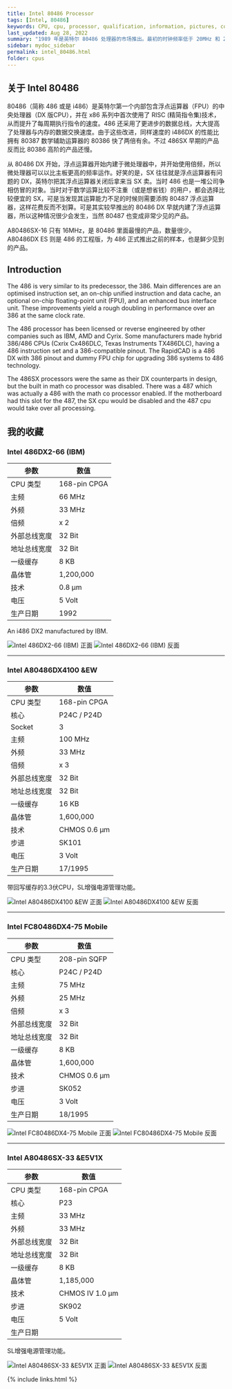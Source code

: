 ```yaml
---
title: Intel 80486 Processor
tags: [Intel, 80486]
keywords: CPU, cpu, processor, qualification, information, pictures, core, frequency, chip packaging, packaging, cpu info, x86, collection, amd, cyrix, harris, ibm, idt, iit, intel, motorola, nec, sgs, sgs-thomson, siemens, ST, signetics, mhs, ti, texas instruments, ulsi, umc, weitek, zilog, 808x, 8085, 8088, 8086, 80188, 80186, 80286, 286, 80386, 386, i386, Am386, 386sx, 386dx, 486, i486, 586, 486sx, 486dx, overdrive, 487, pentium, 586, 5x86, 386dlc, 386slc, 486dx2, mmx, ppro, pentium-pro, pro, athlon, duron, z80, dirk oppelt, dirk, oppelt, engineering, sample, samples
last_updated: Aug 28, 2022
summary: "1989 年是英特尔 80486 处理器的市场推出。最初的时钟频率低于 20MHz 和 25MHz，比最快的 386DX 慢，它带来了未来时钟速度所需的微架构。 486 最重要的创新是 CPU 集成了 Level1 缓存，最初大小为 8 KB。此高速缓存使特定的重复指令能够直接在 CPU 中缓冲。从那时起，主板上明显较慢的 RAM 不再需要访问缓存中存储的命令。第二个重要的创新是集成在 DX版CPU 中的协处理器，以加速特殊的数学计算和复杂的图形表示。"
sidebar: mydoc_sidebar
permalink: intel_80486.html
folder: cpus
---
```


## 关于 Intel 80486

80486（简称 486 或是 i486）是英特尔第一个内部包含浮点运算器（FPU）的中央处理器（DX 版CPU），并在 x86 系列中首次使用了 RISC (精简指令集)技术，从而提升了每周期执行指令的速度。486 还采用了更进步的数据总线，大大提高了处理器与内存的数据交换速度。由于这些改进，同样速度的 i486DX 的性能比拥有 80387 数学辅助运算器的 80386 快了两倍有余。不过 486SX 早期的产品反而比 80386 高阶的产品还慢。

从 80486 DX 开始，浮点运算器开始内建于微处理器中，并开始使用倍频，所以微处理器可以以比主板更高的频率运作。好笑的是，SX 往往就是浮点运算器有问题的 DX，英特尔把其浮点运算器关闭后拿来当 SX 卖。当时 486 也是一堆公司争相仿冒的对象。当时对于数学运算比较不注重（或是想省钱）的用户，都会选择比较便宜的 SX，可是当发现其运算能力不足的时候则需要添购 80487 浮点运算器，这样花费反而不划算。可是其实较早推出的 80486 DX 早就内建了浮点运算器，所以这种情况很少会发生，当然 80487 也变成非常少见的产品。

A80486SX-16 只有 16MHz，是 80486 里面最慢的产品，数量很少。A80486DX ES 则是 486 的工程版，为 486 正式推出之前的样本，也是鲜少见到的产品。

## Introduction

The 486 is very similar to its predecessor, the 386. Main differences are an optimised instruction set, an on-chip unified instruction and data cache, an optional on-chip floating-point unit (FPU), and an enhanced bus interface unit. These improvements yield a rough doubling in performance over an 386 at the same clock rate.
 
The 486 processor has been licensed or reverse engineered by other companies such as IBM, AMD and Cyrix. Some manufacturers made hybrid 386/486 CPUs (Cxrix Cx486DLC, Texas Instruments TX486DLC), having a 486 instruction set and a 386-compatible pinout. The RapidCAD is a 486 DX with 386 pinout and dummy FPU chip for upgrading 386 systems to 486 technology.

The 486SX processors were the same as their DX counterparts in design, but the built in math co processor was disabled. There was a 487 which was actually a 486 with the math co processor enabled. If the motherboard had this slot for the 487, the SX cpu would be disabled and the 487 cpu would take over all processing.

## 我的收藏

### Intel 486DX2-66 (IBM)

| 参数 | 数值 |
| ------ | ------ |
| CPU 类型 | 168-pin CPGA |
| 主频 | 66 MHz |
| 外频 | 33 MHz |
| 倍频 | x 2 |
| 外部总线宽度 | 32 Bit |
| 地址总线宽度 | 32 Bit |
| 一级缓存 | 8 KB |
| 晶体管 | 1,200,000 |
| 技术 | 0.8 µm |
| 电压 | 5 Volt |
| 生产日期 | 1992 |

An i486 DX2 manufactured by IBM.

![Intel 486DX2-66 (IBM) 正面](/images/cpus/Intel/Intel_486DX2-66_IBM_1.jpg)
![Intel 486DX2-66 (IBM) 反面](/images/cpus/Intel/Intel_486DX2-66_IBM_2.jpg)

---------

### Intel A80486DX4100   &EW

| 参数 | 数值 |
| ------ | ------ |
| CPU 类型 | 168-pin CPGA |
| 核心 | P24C / P24D |
| Socket | 3 |
| 主频 | 100 MHz |
| 外频 | 33 MHz |
| 倍频 | x 3 |
| 外部总线宽度 | 32 Bit |
| 地址总线宽度 | 32 Bit |
| 一级缓存 | 16 KB |
| 晶体管 | 1,600,000 |
| 技术 | CHMOS 0.6 µm |
| 步进 | SK101 |
| 电压 | 3 Volt |
| 生产日期 | 17/1995 |

带回写缓存的3.3伏CPU，SL增强电源管理功能。

![Intel A80486DX4100   &EW 正面](/images/cpus/Intel/Intel_A80486DX4100_&EW_1.jpg)
![Intel A80486DX4100   &EW 反面](/images/cpus/Intel/Intel_A80486DX4100_&EW_2.jpg)

---------

### Intel FC80486DX4-75 Mobile

| 参数 | 数值 |
| ------ | ------ |
| CPU 类型 | 208-pin SQFP |
| 核心 | P24C / P24D |
| 主频 | 75 MHz |
| 外频 | 25 MHz |
| 倍频 | x 3 |
| 外部总线宽度 | 32 Bit |
| 地址总线宽度 | 32 Bit |
| 一级缓存 | 8 KB |
| 晶体管 | 1,600,000 |
| 技术 | CHMOS 0.6 µm |
| 步进 | SK052 |
| 电压 | 3 Volt |
| 生产日期 | 18/1995 |

![Intel FC80486DX4-75 Mobile 正面](/images/cpus/Intel/Intel_FC80486DX4-75_Mobile_1.jpg)
![Intel FC80486DX4-75 Mobile 反面](/images/cpus/Intel/Intel_FC80486DX4-75_Mobile_2.jpg)

---------

### Intel A80486SX-33   &E5V1X

| 参数 | 数值 |
| ------ | ------ |
| CPU 类型 | 168-pin CPGA |
| 核心 | P23 |
| 主频 | 33 MHz |
| 外频 | 33 MHz |
| 外部总线宽度 | 32 Bit |
| 地址总线宽度 | 32 Bit |
| 一级缓存 | 8 KB |
| 晶体管 | 1,185,000 |
| 技术 | CHMOS IV 1.0 µm |
| 步进 | SK902 |
| 电压 | 5 Volt |
| 生产日期 |  |

SL增强电源管理功能。

![Intel A80486SX-33   &E5V1X 正面](/images/cpus/Intel/Intel_A80486SX-33_&E5V1X_1.jpg)
![Intel A80486SX-33   &E5V1X 反面](/images/cpus/Intel/Intel_A80486SX-33_&E5V1X_2.jpg)

{% include links.html %}
